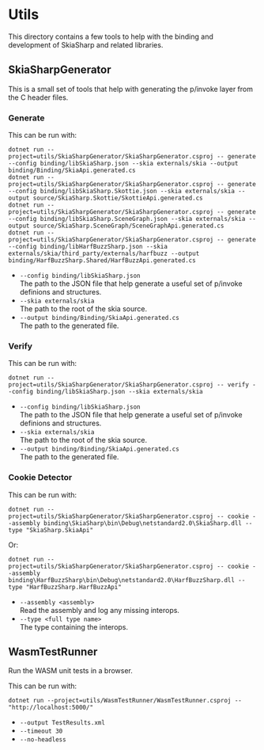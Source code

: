 # Utils

This directory contains a few tools to help with the binding and development of SkiaSharp and related libraries.

## SkiaSharpGenerator

This is a small set of tools that help with generating the p/invoke layer from the C header files.

### Generate

This can be run with:

```pwsh
dotnet run --project=utils/SkiaSharpGenerator/SkiaSharpGenerator.csproj -- generate --config binding/libSkiaSharp.json --skia externals/skia --output binding/Binding/SkiaApi.generated.cs
dotnet run --project=utils/SkiaSharpGenerator/SkiaSharpGenerator.csproj -- generate --config binding/libSkiaSharp.Skottie.json --skia externals/skia --output source/SkiaSharp.Skottie/SkottieApi.generated.cs
dotnet run --project=utils/SkiaSharpGenerator/SkiaSharpGenerator.csproj -- generate --config binding/libSkiaSharp.SceneGraph.json --skia externals/skia --output source/SkiaSharp.SceneGraph/SceneGraphApi.generated.cs
dotnet run --project=utils/SkiaSharpGenerator/SkiaSharpGenerator.csproj -- generate --config binding/libHarfBuzzSharp.json --skia externals/skia/third_party/externals/harfbuzz --output binding/HarfBuzzSharp.Shared/HarfBuzzApi.generated.cs
```

* `--config binding/libSkiaSharp.json`  
  The path to the JSON file that help generate a useful set of p/invoke definions and structures.
* `--skia externals/skia`  
  The path to the root of the skia source.
* `--output binding/Binding/SkiaApi.generated.cs`  
  The path to the generated file.

### Verify

This can be run with:

```pwsh
dotnet run --project=utils/SkiaSharpGenerator/SkiaSharpGenerator.csproj -- verify --config binding/libSkiaSharp.json --skia externals/skia
```

* `--config binding/libSkiaSharp.json`  
  The path to the JSON file that help generate a useful set of p/invoke definions and structures.
* `--skia externals/skia`  
  The path to the root of the skia source.
* `--output binding/Binding/SkiaApi.generated.cs`  
  The path to the generated file.

### Cookie Detector

This can be run with:

```pwsh
dotnet run --project=utils/SkiaSharpGenerator/SkiaSharpGenerator.csproj -- cookie --assembly binding\SkiaSharp\bin\Debug\netstandard2.0\SkiaSharp.dll --type "SkiaSharp.SkiaApi"
```

Or:

```pwsh
dotnet run --project=utils/SkiaSharpGenerator/SkiaSharpGenerator.csproj -- cookie --assembly binding\HarfBuzzSharp\bin\Debug\netstandard2.0\HarfBuzzSharp.dll --type "HarfBuzzSharp.HarfBuzzApi"
```


* `--assembly <assembly>`  
  Read the assembly and log any missing interops.
* `--type <full type name>`  
  The type containing the interops.

## WasmTestRunner

Run the WASM unit tests in a browser.

This can be run with:

```pwsh
dotnet run --project=utils/WasmTestRunner/WasmTestRunner.csproj -- "http://localhost:5000/"
```

* `--output TestResults.xml`  
* `--timeout 30`  
* `--no-headless`  

